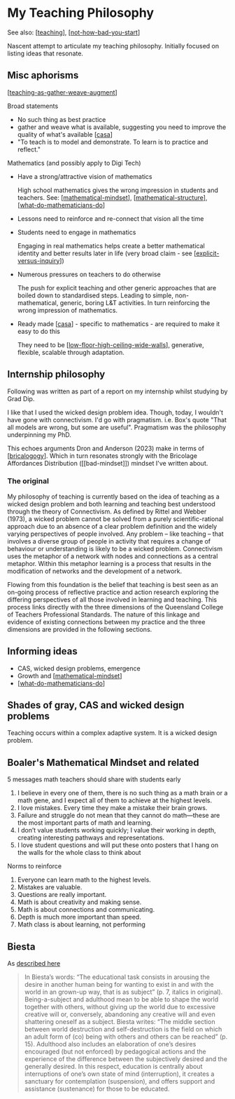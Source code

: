 # My Teaching Philosophy

See also: [[teaching]], [[not-how-bad-you-start]]

Nascent attempt to articulate my teaching philosophy. Initially focused on listing ideas that resonate.

## Misc aphorisms

[[teaching-as-gather-weave-augment]]

Broad statements

- No such thing as best practice
- gather and weave what is available, suggesting you need to improve the quality of what's available [[casa]]
- "To teach is to model and demonstrate. To learn is to practice and reflect."

Mathematics (and possibly apply to Digi Tech)

- Have a strong/attractive vision of mathematics

    High school mathematics gives the wrong impression in students and teachers. See: [[mathematical-mindset]], [[mathematical-structure]], [[what-do-mathematicians-do]]
- Lessons need to reinforce and re-connect that vision all the time 
- Students need to engage in mathematics

    Engaging in real mathematics helps create a better mathematical identity and better results later in life (very broad claim - see [[explicit-versus-inquiry]])
- Numerous pressures on teachers to do otherwise

    The push for explicit teaching and other generic approaches that are boiled down to standardised steps. Leading to simple, non-mathematical, generic, boring L&T activities. In turn reinforcing the wrong impression of mathematics.
- Ready made [[casa]] - specific to mathematics - are required to make it easy to do this

    They need to be [[low-floor-high-ceiling-wide-walls]], generative, flexible, scalable through adaptation. 

## Internship philosophy

Following was written as part of a report on my internship whilst studying by Grad Dip.

I like that I used the wicked design problem idea. Though, today, I wouldn't have gone with connectivism. I'd go with pragmatism. i.e. Box's quote "That all models are wrong, but some are useful". Pragmatism was the philosophy underpinning my PhD. 

This echoes arguments Dron and Anderson (2023) make in terms of [[bricalogogy]]. Which in turn resonates strongly with the Bricolage Affordances Distribution ([[bad-mindset]]) mindset I've written about. 

### The original

My philosophy of teaching is currently based on the idea of teaching as a wicked design problem and both learning and teaching best understood through the theory of Connectivism. As defined by Rittel and Webber (1973), a wicked problem cannot be solved from a purely scientific-rational approach due to an absence of a clear problem definition and the widely varying perspectives of people involved. Any problem – like teaching – that involves a diverse group of people in activity that requires a change of behaviour or understanding is likely to be a wicked problem. Connectivism uses the metaphor of a network with nodes and connections as a central metaphor. Within this metaphor learning is a process that results in the modification of networks and the development of a network.

Flowing from this foundation is the belief that teaching is best seen as an on-going process of reflective practice and action research exploring the differing perspectives of all those involved in learning and teaching. This process links directly with the three dimensions of the Queensland College of Teachers Professional Standards. The nature of this linkage and evidence of existing connections between my practice and the three dimensions are provided in the following sections. 



## Informing ideas

- CAS, wicked design problems, emergence
- Growth and [[mathematical-mindset]]
- [[what-do-mathematicians-do]]

## Shades of gray, CAS and wicked design problems

Teaching occurs within a complex adaptive system. It is a wicked design problem.


## Boaler's Mathematical Mindset and related

5 messages math teachers should share with students early

1. I believe in every one of them, there is no such thing as a math brain or a math gene, and I expect all of them to achieve at the highest levels.
2. I love mistakes. Every time they make a mistake their brain grows.
3. Failure and struggle do not mean that they cannot do math—these are the most important parts of math and learning.
4. I don’t value students working quickly; I value their working in depth, creating interesting pathways and representations.
5. I love student questions and will put these onto posters that I hang on the walls for the whole class to think about

Norms to reinforce

1. Everyone can learn math to the highest levels.
2. Mistakes are valuable.
3. Questions are really important.
4. Math is about creativity and making sense.
5. Math is about connections and communicating.
6. Depth is much more important than speed.
7. Math class is about learning, not performing

## Biesta

As [described here](https://www.philosophy-of-education.org/blog/book-reviews-archived/book-review-the-rediscovery-of-teaching/)

> In Biesta’s words: “The educational task consists in arousing the desire in another human being for wanting to exist in and with the world in an grown-up way, that is as subject” (p. 7, italics in original). Being-a-subject and adulthood mean to be able to shape the world together with others, without giving up the world due to excessive creative will or, conversely, abandoning any creative will and even shattering oneself as a subject. Biesta writes: “The middle section between world destruction and self-destruction is the field on which an adult form of (co) being with others and others can be reached” (p. 15). Adulthood also includes an elaboration of one’s desires encouraged (but not enforced) by pedagogical actions and the experience of the difference between the subjectively desired and the generally desired. In this respect, education is centrally about interruptions of one’s own state of mind (interruption), it creates a sanctuary for contemplation (suspension), and offers support and assistance (sustenance) for those to be educated.

[//begin]: # "Autogenerated link references for markdown compatibility"
[teaching]: teaching "Teaching"
[not-how-bad-you-start]: not-how-bad-you-start "It's not how bad you start, it's how quickly you get better"
[teaching-as-gather-weave-augment]: teaching-as-gather-weave-augment "Teaching as gathering, weaving, and augmenting"
[casa]: ../CASA/casa "Contextually Appropriate Scaffolding Assemblages (CASA)"
[mathematical-mindset]: Mathematics/mathematical-mindset "Mathematical Mindset"
[mathematical-structure]: Mathematics/mathematical-structure "Mathematical structure"
[what-do-mathematicians-do]: Mathematics/what-do-mathematicians-do "What do mathematicians do?"
[explicit-versus-inquiry]: Mathematics/explicit-versus-inquiry "Explicit versus inquiry"
[low-floor-high-ceiling-wide-walls]: low-floor-high-ceiling-wide-walls "Low Floor, High Ceiling, Wide Walls"
[bricalogogy]: ../Bricolage/bricalogogy "Bricolagogy"
[bad]: ../CASA/bad "BAD - Bricolage Affordances Distribution"
[//end]: # "Autogenerated link references"